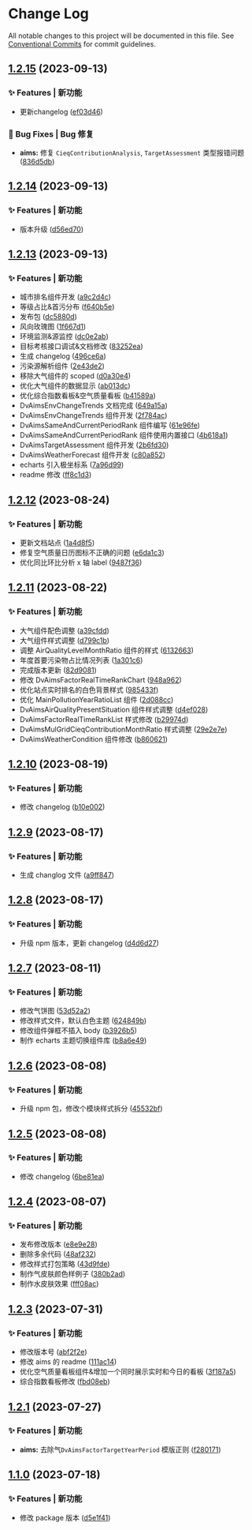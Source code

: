 # Change Log

All notable changes to this project will be documented in this file.
See [Conventional Commits](https://conventionalcommits.org) for commit guidelines.

## [1.2.15](https://git.fpi-inc.site/product/ued-products/data-visual/compare/v1.2.14...v1.2.15) (2023-09-13)


### ✨ Features | 新功能

* 更新changelog ([ef03d46](https://git.fpi-inc.site/product/ued-products/data-visual/commit/ef03d4659f4d7d8796fff9d6e39b85b1bb9a28a7))


### 🐛 Bug Fixes | Bug 修复

* **aims:** 修复 `CieqContributionAnalysis`, `TargetAssessment` 类型报错问题 ([836d5db](https://git.fpi-inc.site/product/ued-products/data-visual/commit/836d5dbb0fe036dd345cb8f0d89746334ff5cf26))



## [1.2.14](https://git.fpi-inc.site/product/ued-products/data-visual/compare/v1.2.13...v1.2.14) (2023-09-13)

### ✨ Features | 新功能

- 版本升级 ([d56ed70](https://git.fpi-inc.site/product/ued-products/data-visual/commit/d56ed70946ba1c04dddd3ed04b263b578758f2c2))

## [1.2.13](https://git.fpi-inc.site/product/ued-products/data-visual/compare/v1.2.12...v1.2.13) (2023-09-13)

### ✨ Features | 新功能

- 城市排名组件开发 ([a9c2d4c](https://git.fpi-inc.site/product/ued-products/data-visual/commit/a9c2d4cdb31ec4ba8146165e46c545b7c148a738))
- 等级占比&首污分布 ([f640b5e](https://git.fpi-inc.site/product/ued-products/data-visual/commit/f640b5e0d82b0183c5da570e9e4001ec6e2e19ca))
- 发布包 ([dc5880d](https://git.fpi-inc.site/product/ued-products/data-visual/commit/dc5880d5b8d2a5398c289892dcad3364c7745102))
- 风向玫瑰图 ([1f667d1](https://git.fpi-inc.site/product/ued-products/data-visual/commit/1f667d1e42095fc8e1592df899db9ac8e9964b0d))
- 环境监测&源监控 ([dc0e2ab](https://git.fpi-inc.site/product/ued-products/data-visual/commit/dc0e2ab2acea4f5c830fc1879923d4d012112da4))
- 目标考核接口调试&文档修改 ([83252ea](https://git.fpi-inc.site/product/ued-products/data-visual/commit/83252eaf0a4b4f45ad846b39614d90de9bb27563))
- 生成 changelog ([496ce6a](https://git.fpi-inc.site/product/ued-products/data-visual/commit/496ce6a9085f1262748fd1dd6e9ebd5da5b7693b))
- 污染源解析组件 ([2e43de2](https://git.fpi-inc.site/product/ued-products/data-visual/commit/2e43de2f98fdad6aa00ff316d4794232f8606254))
- 移除大气组件的 scoped ([d0a30e4](https://git.fpi-inc.site/product/ued-products/data-visual/commit/d0a30e49bf965f9c344c5b5bb3ed3987a0fc2696))
- 优化大气组件的数据显示 ([ab013dc](https://git.fpi-inc.site/product/ued-products/data-visual/commit/ab013dc31fd28950bcc38b77ac38ed65c6adc92d))
- 优化综合指数看板&空气质量看板 ([b41589a](https://git.fpi-inc.site/product/ued-products/data-visual/commit/b41589a7b2b816ef2b6669a0b50474e26506adbf))
- DvAimsEnvChangeTrends 文档完成 ([649a15a](https://git.fpi-inc.site/product/ued-products/data-visual/commit/649a15a773886cea5a21a43f0f7cf48e9176acfc))
- DvAimsEnvChangeTrends 组件开发 ([2f784ac](https://git.fpi-inc.site/product/ued-products/data-visual/commit/2f784ac94ec74cac17e34f61be259eef5bc87e50))
- DvAimsSameAndCurrentPeriodRank 组件编写 ([61e96fe](https://git.fpi-inc.site/product/ued-products/data-visual/commit/61e96fe336726623febb70e8ed504cf2fb2531a1))
- DvAimsSameAndCurrentPeriodRank 组件使用内置接口 ([4b618a1](https://git.fpi-inc.site/product/ued-products/data-visual/commit/4b618a13493696ca92b39d6995d6fabcc98dbcc3))
- DvAimsTargetAssessment 组件开发 ([2b6fd30](https://git.fpi-inc.site/product/ued-products/data-visual/commit/2b6fd30bbf3690abaaefc7779947a00cf848f909))
- DvAimsWeatherForecast 组件开发 ([c80a852](https://git.fpi-inc.site/product/ued-products/data-visual/commit/c80a8527e1c3999f1a466e78505fdaa12bbd525a))
- echarts 引入极坐标系 ([7a96d99](https://git.fpi-inc.site/product/ued-products/data-visual/commit/7a96d99fb4a88bec4f734ba9ac06b2b07a49cb62))
- readme 修改 ([ff8c1d3](https://git.fpi-inc.site/product/ued-products/data-visual/commit/ff8c1d3ad0a815bd1a08de21ef3f90657efc4f97))

## [1.2.12](https://git.fpi-inc.site/product/ued-products/data-visual/compare/v1.2.11...v1.2.12) (2023-08-24)

### ✨ Features | 新功能

- 更新文档站点 ([1a4d8f5](https://git.fpi-inc.site/product/ued-products/data-visual/commit/1a4d8f5ea8fb1efbac276f7bdf8f0dc345d9f53b))
- 修复空气质量日历图标不正确的问题 ([e6da1c3](https://git.fpi-inc.site/product/ued-products/data-visual/commit/e6da1c387c87b853cce77e200c1b79d0fb115b6d))
- 优化同比环比分析 x 轴 label ([9487f36](https://git.fpi-inc.site/product/ued-products/data-visual/commit/9487f360e28ecadee89f2f93a44c48537d78f977))

## [1.2.11](https://git.fpi-inc.site/product/ued-products/data-visual/compare/v1.2.10...v1.2.11) (2023-08-22)

### ✨ Features | 新功能

- 大气组件配色调整 ([a39cfdd](https://git.fpi-inc.site/product/ued-products/data-visual/commit/a39cfdd6550ee15d7c021969bcb9fcd1d699415c))
- 大气组件样式调整 ([d799c1b](https://git.fpi-inc.site/product/ued-products/data-visual/commit/d799c1bb4bb66965c6fec90fa2c01561624689d8))
- 调整 AirQualityLevelMonthRatio 组件的样式 ([6132663](https://git.fpi-inc.site/product/ued-products/data-visual/commit/6132663c3a721424115fc7b8f9ad6add63731f0a))
- 年度首要污染物占比情况列表 ([1a301c6](https://git.fpi-inc.site/product/ued-products/data-visual/commit/1a301c62f2465854f1a20491bf4156b14e0dcb89))
- 完成版本更新 ([82d9081](https://git.fpi-inc.site/product/ued-products/data-visual/commit/82d9081533122d1351ad4195651313fd126de05e))
- 修改 DvAimsFactorRealTimeRankChart ([948a962](https://git.fpi-inc.site/product/ued-products/data-visual/commit/948a9629eb6000e849bd424242f2ade28af1f9bc))
- 优化站点实时排名的白色背景样式 ([985433f](https://git.fpi-inc.site/product/ued-products/data-visual/commit/985433f49c5a60d3283fffb516bea305d223d025))
- 优化 MainPollutionYearRatioList 组件 ([2d088cc](https://git.fpi-inc.site/product/ued-products/data-visual/commit/2d088cc72e31330530a6949cf3b2185b352525f6))
- DvAimsAirQualityPresentSituation 组件样式调整 ([d4ef028](https://git.fpi-inc.site/product/ued-products/data-visual/commit/d4ef0280ce9814f6b92eae0d243f2a92318bcbe4))
- DvAimsFactorRealTimeRankList 样式修改 ([b29974d](https://git.fpi-inc.site/product/ued-products/data-visual/commit/b29974da9edd215243aacd92976e89979071b803))
- DvAimsMulGridCieqContributionMonthRatio 样式调整 ([29e2e7e](https://git.fpi-inc.site/product/ued-products/data-visual/commit/29e2e7e66b85f4fe349b81eeeec81843ccf1a4c6))
- DvAimsWeatherCondition 组件修改 ([b860621](https://git.fpi-inc.site/product/ued-products/data-visual/commit/b860621845adc6321ff52428906d918fd2007a9d))

## [1.2.10](https://git.fpi-inc.site/product/ued-products/data-visual/compare/v1.2.9...v1.2.10) (2023-08-19)

### ✨ Features | 新功能

- 修改 changelog ([b10e002](https://git.fpi-inc.site/product/ued-products/data-visual/commit/b10e0026cba7b6c9b6363bb8076ead8e1f236c0a))

## [1.2.9](https://git.fpi-inc.site/product/ued-products/data-visual/compare/v1.2.8...v1.2.9) (2023-08-17)

### ✨ Features | 新功能

- 生成 changlog 文件 ([a9ff847](https://git.fpi-inc.site/product/ued-products/data-visual/commit/a9ff8479b10947d15d0120f54b5c258ee46cc829))

## [1.2.8](https://git.fpi-inc.site/product/ued-products/data-visual/compare/v1.2.7...v1.2.8) (2023-08-17)

### ✨ Features | 新功能

- 升级 npm 版本，更新 changelog ([d4d6d27](https://git.fpi-inc.site/product/ued-products/data-visual/commit/d4d6d27acd1b0fcc99c57bc79e42919b268265f4))

## [1.2.7](https://git.fpi-inc.site/product/ued-products/data-visual/compare/v1.2.6...v1.2.7) (2023-08-11)

### ✨ Features | 新功能

- 修改气饼图 ([53d52a2](https://git.fpi-inc.site/product/ued-products/data-visual/commit/53d52a2bb81f84b88375968cceb5a21c5fe8d647))
- 修改样式文件，默认白色主题 ([624849b](https://git.fpi-inc.site/product/ued-products/data-visual/commit/624849b85547ae8d1801a8392779e6fd7a5608ba))
- 修改组件弹框不插入 body ([b3926b5](https://git.fpi-inc.site/product/ued-products/data-visual/commit/b3926b59e493628846a2903385322b09944240b7))
- 制作 echarts 主题切换组件库 ([b8a6e49](https://git.fpi-inc.site/product/ued-products/data-visual/commit/b8a6e49374a35be7fc06a1703b6998b5dd11adfa))

## [1.2.6](https://git.fpi-inc.site/product/ued-products/data-visual/compare/v1.2.5...v1.2.6) (2023-08-08)

### ✨ Features | 新功能

- 升级 npm 包，修改个模块样式拆分 ([45532bf](https://git.fpi-inc.site/product/ued-products/data-visual/commit/45532bf8934f018ed216d486ef0805494d13ea58))

## [1.2.5](https://git.fpi-inc.site/product/ued-products/data-visual/compare/v1.2.4...v1.2.5) (2023-08-08)

### ✨ Features | 新功能

- 修改 changelog ([6be81ea](https://git.fpi-inc.site/product/ued-products/data-visual/commit/6be81ea64dca46c57a23a59e756778dbfed39174))

## [1.2.4](https://git.fpi-inc.site/product/ued-products/data-visual/compare/v1.2.3...v1.2.4) (2023-08-07)

### ✨ Features | 新功能

- 发布修改版本 ([e8e9e28](https://git.fpi-inc.site/product/ued-products/data-visual/commit/e8e9e28950e1d26decc8e49908a0f2299fca0ff5))
- 删除多余代码 ([48af232](https://git.fpi-inc.site/product/ued-products/data-visual/commit/48af232e391475048dc463e5812e7e0c2bf0c5cb))
- 修改样式打包策略 ([43d9fde](https://git.fpi-inc.site/product/ued-products/data-visual/commit/43d9fde3c5414aea7dcc793095f978e75f65d486))
- 制作气皮肤颜色样例子 ([380b2ad](https://git.fpi-inc.site/product/ued-products/data-visual/commit/380b2ad552db5eeffd01d2e8441ea9fb72f87b77))
- 制作水皮肤效果 ([fff08ac](https://git.fpi-inc.site/product/ued-products/data-visual/commit/fff08ac08745a024552163ad7014c277361aca0f))

## [1.2.3](https://git.fpi-inc.site/product/ued-products/data-visual/compare/v1.2.2...v1.2.3) (2023-07-31)

### ✨ Features | 新功能

- 修改版本号 ([abf2f2e](https://git.fpi-inc.site/product/ued-products/data-visual/commit/abf2f2edde5d6814f5620924a9aa559fab83c6b8))
- 修改 aims 的 readme ([111ac14](https://git.fpi-inc.site/product/ued-products/data-visual/commit/111ac140f58799f7c04303d5f23e85394a294da0))
- 优化空气质量看板组件&增加一个同时展示实时和今日的看板 ([3f187a5](https://git.fpi-inc.site/product/ued-products/data-visual/commit/3f187a593993ee2acb2cc1e2baf2d618a6759c4f))
- 综合指数看板修改 ([fbd08eb](https://git.fpi-inc.site/product/ued-products/data-visual/commit/fbd08eb00db60725643bad3d29f34d297b5b0fd0))

## [1.2.1](https://git.fpi-inc.site/product/ued-products/data-visual/compare/v1.2.0...v1.2.1) (2023-07-27)

### ✨ Features | 新功能

- **aims:** 去除气`DvAimsFactorTargetYearPeriod` 模版正则 ([f280171](https://git.fpi-inc.site/product/ued-products/data-visual/commit/f280171865d1830618361a310dd0e5f5df415f55))

## [1.1.0](https://git.fpi-inc.site/product/ued-products/data-visual/compare/v1.0.11...v1.1.0) (2023-07-18)

### ✨ Features | 新功能

- 修改 package 版本 ([d5e1f41](https://git.fpi-inc.site/product/ued-products/data-visual/commit/d5e1f41f29889c2bda08fad1eaabf83d16c079e6))
